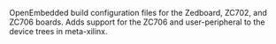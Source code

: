 OpenEmbedded build configuration files for the Zedboard, ZC702, and ZC706 boards. Adds support for the ZC706 and user-peripheral to the device trees in meta-xilinx.

